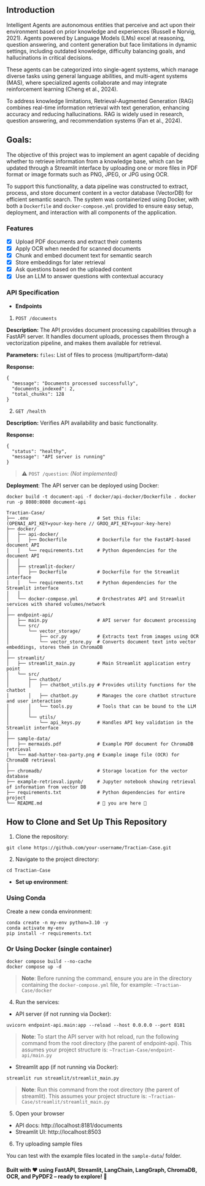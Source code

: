 ## **Introduction**

Intelligent Agents are autonomous entities that perceive and act upon their environment based on prior knowledge and experiences (Russell e Norvig, 2021). Agents powered by Language Models (LMs) excel at reasoning, question answering, and content generation but face limitations in dynamic settings, including outdated knowledge, difficulty balancing goals, and hallucinations in critical decisions.

These agents can be categorized into single-agent systems, which manage diverse tasks using general language abilities, and multi-agent systems (MAS), where specialized agents collaborate and may integrate reinforcement learning (Cheng et al., 2024).

To address knowledge limitations, Retrieval-Augmented Generation (RAG) combines real-time information retrieval with text generation, enhancing accuracy and reducing hallucinations. RAG is widely used in research, question answering, and recommendation systems (Fan et al., 2024).

## **Goals**:
The objective of this project was to implement an agent capable of deciding whether to retrieve information from a knowledge base, which can be updated through a Streamlit interface by uploading one or more files in PDF format or image formats such as PNG, JPEG, or JPG using OCR.

To support this functionality, a data pipeline was constructed to extract, process, and store document content in a vector database (VectorDB) for efficient semantic search. The system was containerized using Docker, with both a `Dockerfile` and `docker-compose.yml` provided to ensure easy setup, deployment, and interaction with all components of the application.

### **Features**
- [x] Upload PDF documents and extract their contents  
- [x] Apply OCR when needed for scanned documents  
- [x] Chunk and embed document text for semantic search  
- [x] Store embeddings for later retrieval  
- [x] Ask questions based on the uploaded content  
- [x] Use an LLM to answer questions with contextual accuracy  

### **API Specification**

- **Endpoints**

1. `POST /documents` 

**Description:** The API provides document processing capabilities through a FastAPI server. It handles document uploads, processes them through a vectorization pipeline, and makes them available for retrieval.

**Parameters:** `files`: List of files to process (multipart/form-data)

**Response:**
```
{
  "message": "Documents processed successfully",
  "documents_indexed": 2,
  "total_chunks": 128
}
```

2. `GET /health`

**Description:** Verifies API availability and basic functionality.

**Response:**
```
{
  "status": "healthy",
  "message": "API server is running"
}
```

> ⚠️ `POST /question`: _(Not implemented)_

**Deployment**: The API server can be deployed using Docker:

`docker build -t document-api -f docker/api-docker/Dockerfile .
docker run -p 8080:8080 document-api`

```
Tractian-Case/
├── .env                         # Set this file: (OPENAI_API_KEY=your-key-here // GROQ_API_KEY=your-key-here)
├── docker/
│   ├── api-docker/
│   │   ├── Dockerfile           # Dockerfile for the FastAPI-based document API
│   │   └── requirements.txt     # Python dependencies for the document API
│   │
│   ├── streamlit-docker/
│   │   ├── Dockerfile           # Dockerfile for the Streamlit interface
│   │   └── requirements.txt     # Python dependencies for the Streamlit interface
│   │
│   └── docker-compose.yml       # Orchestrates API and Streamlit services with shared volumes/network
│
├── endpoint-api/
│   ├── main.py                  # API server for document processing
│   └── src/
│       └── vector_storage/     
│           ├── ocr.py           # Extracts text from images using OCR
│           └── vector_store.py  # Converts document text into vector embeddings, stores them in ChromaDB
│
├── streamlit/
│   ├── streamlit_main.py        # Main Streamlit application entry point
│   └── src/
│       ├── chatbot/
│       │   ├── chatbot_utils.py # Provides utility functions for the chatbot
│       │   ├── chatbot.py       # Manages the core chatbot structure and user interaction
│       │   └── tools.py         # Tools that can be bound to the LLM
│       │
│       └── utils/
│           └── api_keys.py      # Handles API key validation in the Streamlit interface
│
├── sample-data/
│   ├── mermaids.pdf             # Example PDF document for ChromaDB retrieval
│   └── mad-hatter-tea-party.png # Example image file (OCR) for ChromaDB retrieval
│
├── chromadb/                    # Storage location for the vector database
├── example-retrieval.ipynb/     # Jupyter notebook showing retrieval of information from vector DB
├── requirements.txt             # Python dependencies for entire project
└── README.md                    # 📍 you are here 📍
```

## **How to Clone and Set Up This Repository**

1. Clone the repository:

`git clone https://github.com/your-username/Tractian-Case.git`

2. Navigate to the project directory:

`cd Tractian-Case`

- **Set up environment**: 

### **Using Conda**

Create a new conda environment:

```
conda create -n my-env python=3.10 -y
conda activate my-env
pip install -r requirements.txt
```

### **Or Using Docker (single container)**

```
docker compose build --no-cache
docker compose up -d
```

> **Note**: Before running the command, ensure you are in the directory containing the `docker-compose.yml` file, for example: `~Tractian-Case/docker`

4. Run the services:

- API server (if not running via Docker):

`uvicorn endpoint-api.main:app --reload --host 0.0.0.0 --port 8181`

> **Note**: To start the API server with hot reload, run the following command from the root directory (the parent of endpoint-api). This assumes your project structure is: `~Tractian-Case/endpoint-api/main.py`

- Streamlit app (if not running via Docker):

`streamlit run streamlit/streamlit_main.py`

> **Note**:  Run this command from the root directory (the parent of streamlit). This assumes your project structure is:
`~Tractian-Case/streamlit/streamlit_main.py`

5. Open your browser

- API docs: http://localhost:8181/documents
- Streamlit UI: http://localhost:8503

6. Try uploading sample files

You can test with the example files located in the `sample-data`/ folder.

#### Built with ❤️ using FastAPI, Streamlit, LangChain, LangGraph, ChromaDB, OCR, and PyPDF2 – ready to explore! 🚀